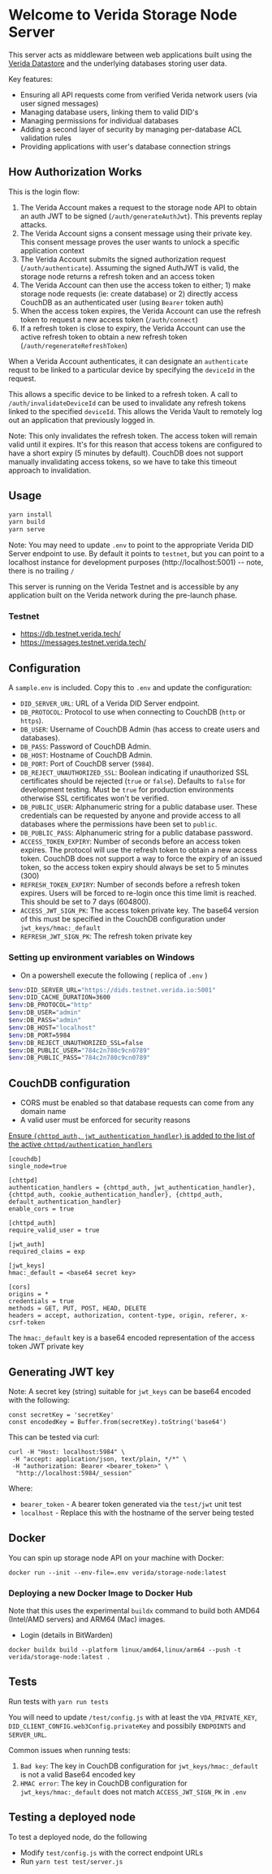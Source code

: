 # Welcome to Verida Storage Node Server

This server acts as middleware between web applications built using the [Verida Datastore](https://developers.verida.io/docs/concepts/data-storage/) and the underlying databases storing user data.

Key features:

- Ensuring all API requests come from verified Verida network users (via user signed messages)
- Managing database users, linking them to valid DID's
- Managing permissions for individual databases
- Adding a second layer of security by managing per-database ACL validation rules
- Providing applications with user's database connection strings

## How Authorization Works

This is the login flow:

1. The Verida Account makes a request to the storage node API to obtain an auth JWT to be signed (`/auth/generateAuthJwt`). This prevents replay attacks.
2. The Verida Account signs a consent message using their private key. This consent message proves the user wants to unlock a specific application context
3. The Verida Account submits the signed authorization request (`/auth/authenticate`). Assuming the signed AuthJWT is valid, the storage node returns a refresh token and an access token
4. The Verida Account can then use the access token to either; 1) make storage node requests (ie: create database) or 2) directly access CouchDB as an authenticated user (using `Bearer` token auth)
5. When the access token expires, the Verida Account can use the refresh token to request a new access token (`/auth/connect`)
6. If a refresh token is close to expiry, the Verida Account can use the active refresh token to obtain a new refresh token (`/auth/regenerateRefreshToken`)

When a Verida Account authenticates, it can designate an `authenticate` requst to be linked to a particular device by specifying the `deviceId` in the request.

This allows a specific device to be linked to a refresh token. A call to `/auth/invalidateDeviceId` can be used to invalidate any refresh tokens linked to the specified `deviceId`. This allows the Verida Vault to remotely log out an application that previously logged in.

Note: This only invalidates the refresh token. The access token will remain valid until it expires. It's for this reason that access tokens are configured to have a short expiry (5 minutes by default). CouchDB does not support manually invalidating access tokens, so we have to take this timeout approach to invalidation.

## Usage

```bash
yarn install
yarn build
yarn serve
```

Note: You may need to update `.env` to point to the appropriate Verida DID Server endpoint to use. By default it points to `testnet`, but you can point to a localhost instance for development purposes (http://localhost:5001) -- note, there is no trailing `/`

This server is running on the Verida Testnet and is accessible by any application built on the Verida network during the pre-launch phase.

### Testnet
- https://db.testnet.verida.tech/
- https://messages.testnet.verida.tech/

## Configuration

A `sample.env` is included. Copy this to `.env` and update the configuration:

- `DID_SERVER_URL`: URL of a Verida DID Server endpoint.
- `DB_PROTOCOL`: Protocol to use when connecting to CouchDB (`http` or `https`).
- `DB_USER`: Username of CouchDB Admin (has access to create users and databases).
- `DB_PASS`: Password of CouchDB Admin.
- `DB_HOST`: Hostname of CouchDB Admin.
- `DB_PORT`: Port of CouchDB server (`5984`).
- `DB_REJECT_UNAUTHORIZED_SSL`: Boolean indicating if unauthorized SSL certificates should be rejected (`true` or `false`). Defaults to `false` for development testing. Must be `true` for production environments otherwise SSL certificates won't be verified.
- `DB_PUBLIC_USER`: Alphanumeric string for a public database user. These credentials can be requested by anyone and provide access to all databases where the permissions have been set to `public`.
- `DB_PUBLIC_PASS`: Alphanumeric string for a public database password.
- `ACCESS_TOKEN_EXPIRY`: Number of seconds before an access token expires. The protocol will use the refresh token to obtain a new access token. CouchDB does not support a way to force the expiry of an issued token, so the access token expiry should always be set to 5 minutes (300)
- `REFRESH_TOKEN_EXPIRY`: Number of seconds before a refresh token expires. Users will be forced to re-login once this time limit is reached. This should be set to 7 days (604800).
- `ACCESS_JWT_SIGN_PK`: The access token private key. The base64 version of this must be specified in the CouchDB configuration under `jwt_keys/hmac:_default`
- `REFRESH_JWT_SIGN_PK`: The refresh token private key

### Setting up environment variables on Windows

* On a powershell execute the following ( replica of `.env` )
```bash
$env:DID_SERVER_URL="https://dids.testnet.verida.io:5001"
$env:DID_CACHE_DURATION=3600
$env:DB_PROTOCOL="http"
$env:DB_USER="admin"
$env:DB_PASS="admin"
$env:DB_HOST="localhost"
$env:DB_PORT=5984
$env:DB_REJECT_UNAUTHORIZED_SSL=false
$env:DB_PUBLIC_USER="784c2n780c9cn0789"
$env:DB_PUBLIC_PASS="784c2n780c9cn0789"
```

## CouchDB configuration

- CORS must be enabled so that database requests can come from any domain name
- A valid user must be enforced for security reasons

[Ensure `{chttpd_auth, jwt_authentication_handler}` is added to the list of the active `chttpd/authentication_handlers`](https://docs.couchdb.org/en/stable/api/server/authn.html?highlight=jwt#jwt-authentication)



```
[couchdb]
single_node=true

[chttpd]
authentication_handlers = {chttpd_auth, jwt_authentication_handler}, {chttpd_auth, cookie_authentication_handler}, {chttpd_auth, default_authentication_handler}
enable_cors = true

[chttpd_auth]
require_valid_user = true

[jwt_auth]
required_claims = exp

[jwt_keys]
hmac:_default = <base64 secret key>

[cors]
origins = *
credentials = true
methods = GET, PUT, POST, HEAD, DELETE
headers = accept, authorization, content-type, origin, referer, x-csrf-token
```

The `hmac:_default` key is a base64 encoded representation of the access token JWT private key

## Generating JWT key

Note: A secret key (string) suitable for `jwt_keys` can be base64 encoded with the following:

```
const secretKey = 'secretKey'
const encodedKey = Buffer.from(secretKey).toString('base64')
```

This can be tested via curl:

```
curl -H "Host: localhost:5984" \
 -H "accept: application/json, text/plain, */*" \
 -H "authorization: Bearer <bearer_token>" \
  "http://localhost:5984/_session"
```

Where:

- `bearer_token` - A bearer token generated via the `test/jwt` unit test
- `localhost` - Replace this with the hostname of the server being tested

## Docker

You can spin up storage node API on your machine with Docker:
```shell
docker run --init --env-file=.env verida/storage-node:latest
```

### Deploying a new Docker Image to Docker Hub

Note that this uses the experimental `buildx` command to build both AMD64 (Intel/AMD servers) and ARM64 (Mac) images.

* Login (details in BitWarden)
```
docker buildx build --platform linux/amd64,linux/arm64 --push -t verida/storage-node:latest .
```


## Tests

Run tests with `yarn run tests`

You will need to update `/test/config.js` with at least the `VDA_PRIVATE_KEY`, `DID_CLIENT_CONFIG.web3Config.privateKey` 
and possibily `ENDPOINTS` and `SERVER_URL`.

Common issues when running tests:

1. `Bad key`: The key in CouchDB configuration for `jwt_keys/hmac:_default` is not a valid Base64 encoded key
2. `HMAC error`: The key in CouchDB configuration for `jwt_keys/hmac:_default` does not match `ACCESS_JWT_SIGN_PK` in `.env`


## Testing a deployed node

To test a deployed node, do the following

* Modify `test/config.js` with the correct endpoint URLs
* Run `yarn test test/server.js`